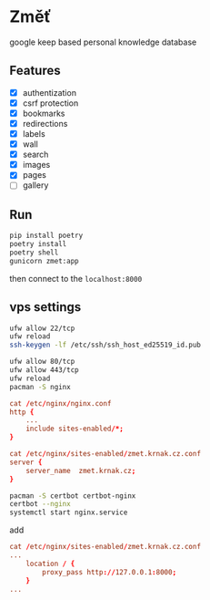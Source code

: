 # Změť

google keep based personal knowledge database

## Features

- [x] authentization
- [x] csrf protection
- [x] bookmarks
- [x] redirections
- [x] labels
- [x] wall
- [x] search
- [x] images
- [x] pages
- [ ] gallery

## Run

```bash
pip install poetry
poetry install
poetry shell
gunicorn zmet:app
```

then connect to the `localhost:8000`

## vps settings

```bash
ufw allow 22/tcp
ufw reload
ssh-keygen -lf /etc/ssh/ssh_host_ed25519_id.pub
```

```bash
ufw allow 80/tcp
ufw allow 443/tcp
ufw reload
pacman -S nginx
```

```conf
cat /etc/nginx/nginx.conf
http {
    ...
    include sites-enabled/*;
}
```

```conf
cat /etc/nginx/sites-enabled/zmet.krnak.cz.conf
server {
    server_name  zmet.krnak.cz;
}
```

```bash
pacman -S certbot certbot-nginx
certbot --nginx
systemctl start nginx.service
```
add
```conf
cat /etc/nginx/sites-enabled/zmet.krnak.cz.conf
...
    location / {
        proxy_pass http://127.0.0.1:8000;
    }
...
```
